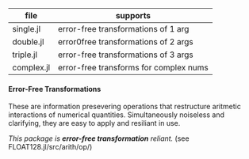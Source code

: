 | file | supports |
|------|----------|
| single.jl| error-free transformations of 1 arg |
| double.jl| error0free transformations of 2 args |
| triple.jl | error-free transformations of 3 args |
| complex.jl| error-free transforms for complex nums |


#### Error-Free Transformations

These are information presevering operations that restructure aritmetic interactions of numerical quantities.
Simultaneously noiseless and clarifying, they are easy to apply and resiliant in use.

*This package is __error-free transformation__ reliant.* (see FLOAT128.jl/src/arith/op/)


